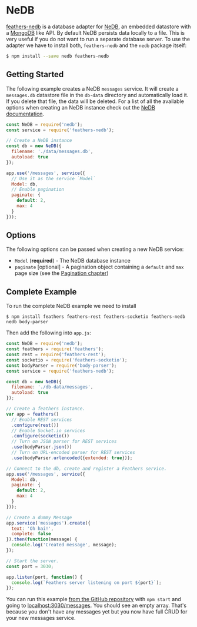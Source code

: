 # NeDB

[feathers-nedb](https://github.com/feathersjs/feathers-nedb) is a database adapter for [NeDB](https://github.com/louischatriot/nedb), an embedded datastore with a [MongoDB](https://www.mongodb.org/) like API. By default NeDB persists data locally to a file. This is very useful if you do not want to run a separate database server. To use the adapter we have to install both, `feathers-nedb` and the `nedb` package itself:

```bash
$ npm install --save nedb feathers-nedb
```

## Getting Started

The following example creates a NeDB `messages` service. It will create a `messages.db` datastore file in the `db-data` directory and automatically load it. If you delete that file, the data will be deleted. For a list of all the available options when creating an NeDB instance check out the [NeDB documentation](https://github.com/louischatriot/nedb#creatingloading-a-database).

```js
const NeDB = require('nedb');
const service = require('feathers-nedb');

// Create a NeDB instance
const db = new NeDB({
  filename: './data/messages.db',
  autoload: true
});

app.use('/messages', service({
  // Use it as the service `Model`
  Model: db,
  // Enable pagination
  paginate: {
    default: 2,
    max: 4
  }
}));
```

## Options

The following options can be passed when creating a new NeDB service:

- `Model` (**required**) - The NeDB database instance
- `paginate` [optional] - A pagination object containing a `default` and `max` page size (see the [Pagination chapter](databases/pagination.md))

## Complete Example

To run the complete NeDB example we need to install

```
$ npm install feathers feathers-rest feathers-socketio feathers-nedb nedb body-parser
```

Then add the following into `app.js`:

```js
const NeDB = require('nedb');
const feathers = require('feathers');
const rest = require('feathers-rest');
const socketio = require('feathers-socketio');
const bodyParser = require('body-parser');
const service = require('feathers-nedb');

const db = new NeDB({
  filename: './db-data/messages',
  autoload: true
});

// Create a feathers instance.
var app = feathers()
  // Enable REST services
  .configure(rest())
  // Enable Socket.io services
  .configure(socketio())
  // Turn on JSON parser for REST services
  .use(bodyParser.json())
  // Turn on URL-encoded parser for REST services
  .use(bodyParser.urlencoded({extended: true}));

// Connect to the db, create and register a Feathers service.
app.use('/messages', service({
  Model: db,
  paginate: {
    default: 2,
    max: 4
  }
}));

// Create a dummy Message
app.service('messages').create({
  text: 'Oh hai!',
  complete: false
}).then(function(message) {
  console.log('Created message', message);
});

// Start the server.
const port = 3030;

app.listen(port, function() {
  console.log(`Feathers server listening on port ${port}`);
});
```

You can run this example [from the GitHub repository](https://github.com/feathersjs/feathers-nedb/blob/master/examples/app.js) with `npm start` and going to [localhost:3030/messages](http://localhost:3030/messages). You should see an empty array. That's because you don't have any messages yet but you now have full CRUD for your new messages service.

